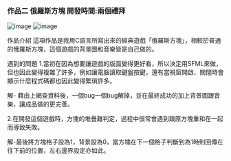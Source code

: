 ### 作品二  俄羅斯方塊 開發時間:兩個禮拜


![image](https://hackmd.io/_uploads/SkTO9MhCA.png)
![image](https://hackmd.io/_uploads/BJUYczhC0.png)

作品介紹
這項作品是我用C語言所寫出來的經典遊戲「俄羅斯方塊」，相較於普通的俄羅斯方塊，這個遊戲的背景圖和音樂皆是自己做的。

遇到的問題
1.當初在因為想要讓遊戲的版面變得更好看，所以決定用SFML來做，但也因此變得複雜了許多，例如讓電腦讀取鍵盤按鍵，還有當視窗開啟、關閉時會顯示什麼程式碼都也因此變得繁瑣許多。
	

解-
	藉由上網查資料後，一個bug一個bug解掉，並在最終成功的加上背景圖跟音樂，讓成品做的更完善。

  
2.在開發這個遊戲時，方塊的堆疊難判定，過程中很常會遇到跟原方塊重和在一起而導致失敗。
   
解-最後將方塊格子設為1，背景設為0，當方塊在下一個格子判斷到為1時則回傳在往下前的位置，左右邊界設定亦如此。
